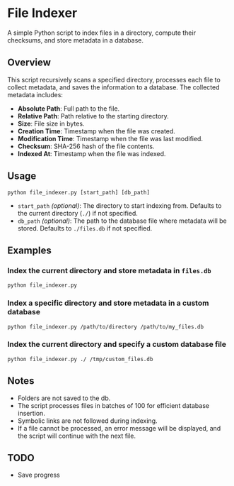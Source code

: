 # File Indexer

A simple Python script to index files in a directory, compute their checksums, and store metadata in a database.

## Overview

This script recursively scans a specified directory, processes each file to collect metadata, and saves the information to a database. The collected metadata includes:

- **Absolute Path**: Full path to the file.
- **Relative Path**: Path relative to the starting directory.
- **Size**: File size in bytes.
- **Creation Time**: Timestamp when the file was created.
- **Modification Time**: Timestamp when the file was last modified.
- **Checksum**: SHA-256 hash of the file contents.
- **Indexed At**: Timestamp when the file was indexed.

## Usage

    python file_indexer.py [start_path] [db_path]

- `start_path` *(optional)*: The directory to start indexing from. Defaults to the current directory (`./`) if not specified.
- `db_path` *(optional)*: The path to the database file where metadata will be stored. Defaults to `./files.db` if not specified.

## Examples

### Index the current directory and store metadata in `files.db`

    python file_indexer.py

### Index a specific directory and store metadata in a custom database

    python file_indexer.py /path/to/directory /path/to/my_files.db

### Index the current directory and specify a custom database file

    python file_indexer.py ./ /tmp/custom_files.db

## Notes

- Folders are not saved to the db.
- The script processes files in batches of 100 for efficient database insertion.
- Symbolic links are not followed during indexing.
- If a file cannot be processed, an error message will be displayed, and the script will continue with the next file.

## TODO
- Save progress